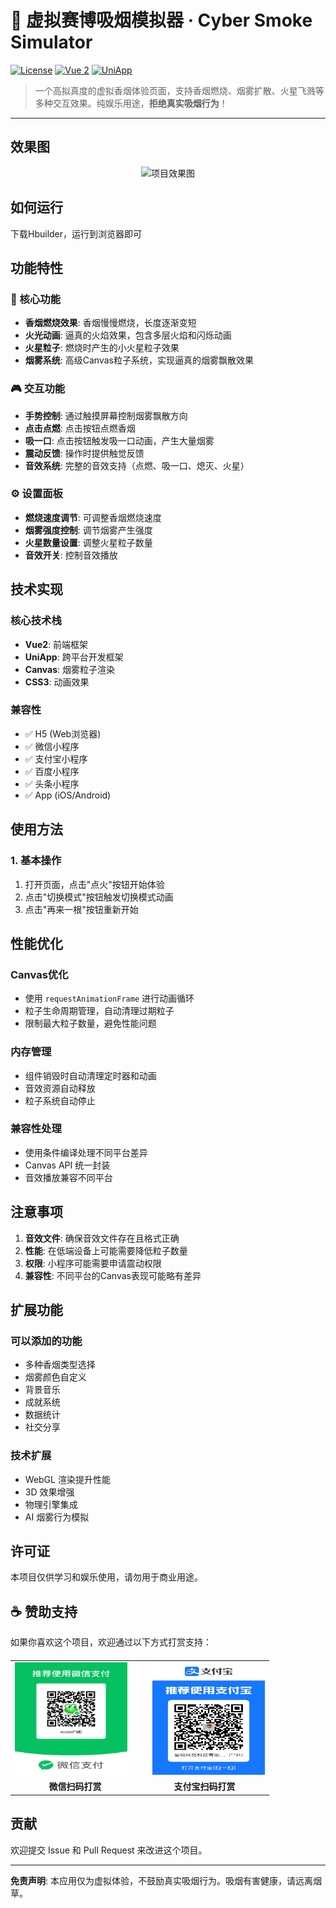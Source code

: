 # 🧪 虚拟赛博吸烟模拟器 · Cyber Smoke Simulator

[![License](https://img.shields.io/badge/license-MIT-blue.svg)](./LICENSE)
[![Vue 2](https://img.shields.io/badge/Vue-2.x-brightgreen.svg)](https://vuejs.org/)
[![UniApp](https://img.shields.io/badge/UniApp-H5%20%7C%20小程序%20%7C%20APP-orange.svg)](https://uniapp.dcloud.io/)

> 一个高拟真度的虚拟香烟体验页面，支持香烟燃烧、烟雾扩散、火星飞溅等多种交互效果。纯娱乐用途，**拒绝真实吸烟行为**！

---

## 效果图

<p align="center">
  <img src="https://img.alicdn.com/imgextra/i1/2200676927379/O1CN01uMt7gV24NddULy3L1_!!2200676927379.png" alt="项目效果图" width="200" height="350" />
</p>

## 如何运行
下载Hbuilder，运行到浏览器即可

## 功能特性

### 🚬 核心功能
- **香烟燃烧效果**: 香烟慢慢燃烧，长度逐渐变短
- **火光动画**: 逼真的火焰效果，包含多层火焰和闪烁动画
- **火星粒子**: 燃烧时产生的小火星粒子效果
- **烟雾系统**: 高级Canvas粒子系统，实现逼真的烟雾飘散效果

### 🎮 交互功能
- **手势控制**: 通过触摸屏幕控制烟雾飘散方向
- **点击点燃**: 点击按钮点燃香烟
- **吸一口**: 点击按钮触发吸一口动画，产生大量烟雾
- **震动反馈**: 操作时提供触觉反馈
- **音效系统**: 完整的音效支持（点燃、吸一口、熄灭、火星）

### ⚙️ 设置面板
- **燃烧速度调节**: 可调整香烟燃烧速度
- **烟雾强度控制**: 调节烟雾产生强度
- **火星数量设置**: 调整火星粒子数量
- **音效开关**: 控制音效播放

## 技术实现

### 核心技术栈
- **Vue2**: 前端框架
- **UniApp**: 跨平台开发框架
- **Canvas**: 烟雾粒子渲染
- **CSS3**: 动画效果

### 兼容性
- ✅ H5 (Web浏览器)
- ✅ 微信小程序
- ✅ 支付宝小程序
- ✅ 百度小程序
- ✅ 头条小程序
- ✅ App (iOS/Android)


## 使用方法

### 1. 基本操作
1. 打开页面，点击"点火"按钮开始体验
3. 点击"切换模式"按钮触发切换模式动画
4. 点击"再来一根"按钮重新开始


## 性能优化

### Canvas优化
- 使用 `requestAnimationFrame` 进行动画循环
- 粒子生命周期管理，自动清理过期粒子
- 限制最大粒子数量，避免性能问题

### 内存管理
- 组件销毁时自动清理定时器和动画
- 音效资源自动释放
- 粒子系统自动停止

### 兼容性处理
- 使用条件编译处理不同平台差异
- Canvas API 统一封装
- 音效播放兼容不同平台


## 注意事项

1. **音效文件**: 确保音效文件存在且格式正确
2. **性能**: 在低端设备上可能需要降低粒子数量
3. **权限**: 小程序可能需要申请震动权限
4. **兼容性**: 不同平台的Canvas表现可能略有差异

## 扩展功能

### 可以添加的功能
- 多种香烟类型选择
- 烟雾颜色自定义
- 背景音乐
- 成就系统
- 数据统计
- 社交分享

### 技术扩展
- WebGL 渲染提升性能
- 3D 效果增强
- 物理引擎集成
- AI 烟雾行为模拟

## 许可证

本项目仅供学习和娱乐使用，请勿用于商业用途。

## ☕ 赞助支持
如果你喜欢这个项目，欢迎通过以下方式打赏支持：

<table align="center" style="border-collapse: collapse; margin-top: 20px;">
  <tr>
    <td align="center" style="padding-right: 20px;">
      <img src="./static/donate-wechat.jpg" width="180" height="180" />
    </td>
    <td align="center" style="padding-left: 20px;">
      <img src="./static/donate-alipay.jpg" width="180" height="180" />
    </td>
  </tr>
  <tr>
    <td align="center"><strong>微信扫码打赏</strong></td>
    <td align="center"><strong>支付宝扫码打赏</strong></td>
  </tr>
</table>



## 贡献

欢迎提交 Issue 和 Pull Request 来改进这个项目。

---

**免责声明**: 本应用仅为虚拟体验，不鼓励真实吸烟行为。吸烟有害健康，请远离烟草。 
